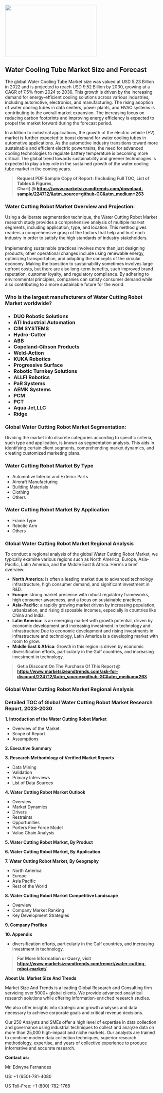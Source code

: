 <p><img class="alignnone size-medium wp-image-20088" src="https://ffe5etoiles.com/wp-content/uploads/2024/12/MST1-300x171.png" alt="" width="300" height="171" /></p><h2>Water Cooling Tube Market Size and Forecast</h2><p>The global Water Cooling Tube Market size was valued at USD 5.23 Billion in 2022 and is projected to reach USD 9.52 Billion by 2030, growing at a CAGR of 7.5% from 2024 to 2030. This growth is driven by the increasing demand for energy-efficient cooling solutions across various industries, including automotive, electronics, and manufacturing. The rising adoption of water cooling tubes in data centers, power plants, and HVAC systems is contributing to the overall market expansion. The increasing focus on reducing carbon footprints and improving energy efficiency is expected to propel the market forward during the forecast period.</p><p>In addition to industrial applications, the growth of the electric vehicle (EV) market is further expected to boost demand for water cooling tubes in automotive applications. As the automotive industry transitions toward more sustainable and efficient electric powertrains, the need for advanced cooling technologies to regulate battery temperature is becoming more critical. The global trend towards sustainability and greener technologies is expected to play a key role in the sustained growth of the water cooling tube market in the coming years.</p></p><blockquote id="" class=""><strong>Request PDF Sample Copy of Report: (Including Full TOC, List of Tables &amp; Figures, Chart)&nbsp;@&nbsp;<strong><a href="https://www.marketsizeandtrends.com/download-sample/224712/&utm_source=github-GC&utm_medium=263" target="_blank">https://www.marketsizeandtrends.com/download-sample/224712/&utm_source=github-GC&utm_medium=263</a></strong></strong></blockquote><h3 id="" class="">Water Cutting Robot Market&nbsp;Overview and Projection:</h3><p id="" class="">Using a deliberate segmentation technique, the Water Cutting Robot Market research study provides a comprehensive analysis of multiple market segments, including application, type, and location. This method gives readers a comprehensive grasp of the factors that help and hurt each industry in order to satisfy the high standards of industry stakeholders. <br /> <br />Implementing sustainable practices involves more than just designing products; other operational changes include using renewable energy, optimizing transportation, and adopting the concepts of the circular economy. Making the transition to sustainability sometimes involves large upfront costs, but there are also long-term benefits, such improved brand reputation, customer loyalty, and regulatory compliance. By adhering to environmental principles, companies can satisfy consumer demand while also contributing to a more sustainable future for the world.</p><h3 id="" class="">Who is the largest manufacturers of&nbsp;Water Cutting Robot Market worldwide?</h3><h3 class=""><p><ul><li>DUO Robotic Solutions </li><li> ATI Industrial Automation </li><li> CIM SYSTEMS </li><li> Hydro-Cutter </li><li> ABB </li><li> Copeland-Gibson Products </li><li> Weld-Action </li><li> KUKA Robotics </li><li> Progressive Surface </li><li> Robotic Turnkey Solutions </li><li> ALLFI Robotics </li><li> PaR Systems </li><li> AEMK Systems </li><li> PCM </li><li> PCT </li><li> Aqua Jet,LLC </li><li> Ridge</li></ul></p></h3><h3 id="" class="">Global&nbsp;Water Cutting Robot Market Segmentation:</h3><p id="" class="">Dividing the market into discrete categories according to specific criteria, such type and application, is known as segmentation analysis. This aids in identifying certain client segments, comprehending market dynamics, and creating customized marketing plans.</p><h3 id="" class="">Water Cutting Robot Market&nbsp;By Type</h3><p><p><ul><li>Automotive Interior and Exterior Parts</li><li> Aircraft Manufacturing</li><li> Building Materials</li><li> Clothing</li><li> Others</p></li></ul></p></p><h3 id="" class="">Water Cutting Robot Market&nbsp;By Application</h3><p class=""><p><ul><li>Frame Type</li><li> Robotic Arm</li><li> Others</li></ul></p></p><h3 id="" class="">Global Water Cutting Robot Market Regional Analysis</h3><p id="" class="">To conduct a regional analysis of the global Water Cutting Robot Market, we typically examine various regions such as North America, Europe, Asia-Pacific, Latin America, and the Middle East &amp; Africa. Here's a brief overview:</p><ul><li><strong>North America</strong>: is often a leading market due to advanced technology infrastructure, high consumer demand, and significant investment in R&amp;D.</li><li><strong>Europe</strong>: strong market presence with robust regulatory frameworks, high consumer awareness, and a focus on sustainable practices.</li><li><strong>Asia-Pacific</strong>: a rapidly growing market driven by increasing population, urbanization, and rising disposable incomes, especially in countries like China and India.</li><li><strong>Latin America</strong>: is an emerging market with growth potential, driven by economic development and increasing investment in technology and infrastructure.Due to economic development and rising investments in infrastructure and technology, Latin America is a developing market with room to grow.</li><li><strong>Middle East &amp; Africa</strong>: Growth in this region is driven by economic diversification efforts, particularly in the Gulf countries, and increasing investment in technology.</li></ul><blockquote id="" class=""><strong>Get a Discount On The Purchase Of This Report @ <strong><a href="https://www.marketsizeandtrends.com/ask-for-discount/224712/&utm_source=github-GC&utm_medium=263" target="_blank">https://www.marketsizeandtrends.com/ask-for-discount/224712/&utm_source=github-GC&utm_medium=263</a></strong></strong></blockquote><h3 id="" class="">Global Water Cutting Robot Market Regional Analysis</h3><h3 id="" class="">Detailed TOC of Global Water Cutting Robot Market Research Report, 2023-2030</h3><p id="" class=""><strong>1. Introduction of the Water Cutting Robot Market</strong></p><ul><li>Overview of the Market</li><li>Scope of Report</li><li>Assumptions</li></ul><p id="" class=""><strong>2. Executive Summary</strong></p><p id="" class=""><strong>3. Research Methodology of Verified Market Reports</strong></p><ul><li>Data Mining</li><li>Validation</li><li>Primary Interviews</li><li>List of Data Sources</li></ul><p id="" class=""><strong>4. Water Cutting Robot Market Outlook</strong></p><ul><li>Overview</li><li>Market Dynamics</li><li>Drivers</li><li>Restraints</li><li>Opportunities</li><li>Porters Five Force Model</li><li>Value Chain Analysis</li></ul><p id="" class=""><strong>5. Water Cutting Robot Market, By Product</strong></p><p id="" class=""><strong>6. Water Cutting Robot Market, By Application</strong></p><p id="" class=""><strong>7. Water Cutting Robot Market, By Geography</strong></p><ul><li>North America</li><li>Europe</li><li>Asia Pacific</li><li>Rest of the World</li></ul><p id="" class=""><strong>8. Water Cutting Robot Market Competitive Landscape</strong></p><ul><li>Overview</li><li>Company Market Ranking</li><li>Key Development Strategies</li></ul><p id="" class=""><strong>9. Company Profiles</strong></p><p id="" class=""><strong>10. Appendix</strong></p><ul><li>diversification efforts, particularly in the Gulf countries, and increasing investment in technology.</li></ul><blockquote id="" class=""><strong>For More Information or Query, visit <strong><strong><a href="https://www.marketsizeandtrends.com/report/water-cutting-robot-market/" target="_blank">https://www.marketsizeandtrends.com/report/water-cutting-robot-market/</a></strong></strong></strong></blockquote><p id="" class=""><strong>About Us: Market Size And Trends</strong></p><p id="" class="">Market Size And Trends is a leading Global Research and Consulting firm servicing over 5000+ global clients. We provide advanced analytical research solutions while offering information-enriched research studies.</p><p id="" class="">We also offer insights into strategic and growth analyses and data necessary to achieve corporate goals and critical revenue decisions.</p><p id="" class="">Our 250 Analysts and SMEs offer a high level of expertise in data collection and governance using industrial techniques to collect and analyze data on more than 25,000 high-impact and niche markets. Our analysts are trained to combine modern data collection techniques, superior research methodology, expertise, and years of collective experience to produce informative and accurate research.</p><p id="" class=""><strong>Contact us:</strong></p><p id="" class="">Mr. Edwyne Fernandes</p><p id="" class="">US: +1 (650)-781-4080</p><p id="" class="">US Toll-Free: +1 (800)-782-1768</p>

